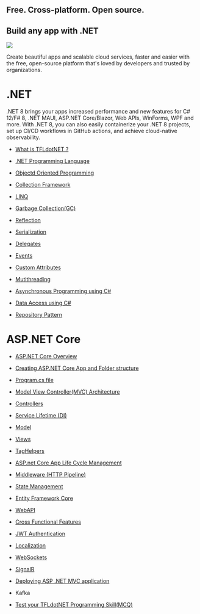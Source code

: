 ## Free. Cross-platform. Open source.
## Build any app with .NET
<img src="https://devblogs.microsoft.com/dotnet/wp-content/uploads/sites/10/2022/11/dotnet-platform2.png"/>

Create beautiful apps and scalable cloud services, faster and easier with the free, open-source platform that's loved by developers and trusted by organizations.

# .NET
.NET 8 brings your apps increased performance and new features for C# 12/F# 8, .NET MAUI, ASP.NET Core/Blazor, Web APIs, WinForms, WPF and more. With .NET 8, you can also easily containerize your .NET 8 projects, set up CI/CD workflows in GitHub actions, and achieve cloud-native observability.

- <a href="https://github.com/RaviTambade/TFLdotNET/blob/main/notes/cs/dotnet.md">What is TFLdotNET ?</a>
- <a href="https://github.com/RaviTambade/TFLdotNET/blob/main/notes/cs/CSharpLang.md">.NET Programming Language</a>
- <a href="https://github.com/RaviTambade/TFLdotNET/blob/main/notes/cs/oo.md">Objectd Oriented  Programming</a>
- <a href="https://github.com/RaviTambade/TFLdotNET/blob/main/notes/cs/Collections.md">Collection Framework</a>
- <a href="https://github.com/RaviTambade/TFLdotNET/blob/main/notes/cs/LINQ.md">LINQ</a>
- <a href="https://github.com/RaviTambade/TFLdotNET/blob/main/notes/cs/garbagecollection.md">Garbage Collection(GC)</a>
- <a href="https://github.com/RaviTambade/TFLdotNET/blob/main/notes/cs/Reflection.md">Reflection</a>
- <a href="https://github.com/RaviTambade/TFLdotNET/blob/main/notes/cs/Serialization.md">Serialization</a>
- <a href="https://github.com/RaviTambade/TFLdotNET/blob/main/notes/cs/delegate.md">Delegates</a>

- <a href="https://github.com/RaviTambade/TFLdotNET/blob/main/notes/cs/events.md">Events</a>
- <a href="https://github.com/RaviTambade/TFLdotNET/blob/main/notes/cs/Attributes.md">Custom Attributes</a>
- <a href="https://github.com/RaviTambade/TFLdotNET/blob/main/notes/cs/multithreading.md">Mutithreading</a>
- <a href="https://github.com/RaviTambade/TFLdotNET/blob/main/notes/cs/asyncawait.md">Asynchronous Programming using C#</a>
- <a href="https://github.com/RaviTambade/TFLdotNET/blob/main/notes/cs/databasecrud.md">Data Access using C#</a>
- <a href="https://github.com/RaviTambade/TFLdotNET/blob/main/notes/cs/repository.md">Repository Pattern</a>
# ASP.NET  Core
- <a href="https://github.com/RaviTambade/TFLdotNET/blob/main/notes/aspnet/aspnetintro.md">ASP.NET Core Overview </a>
- <a href="https://github.com/RaviTambade/TFLdotNET/blob/main/notes/aspnet/aspnetapp.md">Creating ASP.NET Core App  and Folder structure</a>
- <a href="https://github.com/RaviTambade/TFLdotNET/blob/main/notes/aspnet/Program.md">Program.cs file</a>
- <a href="https://github.com/RaviTambade/TFLdotNET/blob/main/notes/aspnet/mvc.md">Model View Controller(MVC) Architecture</a>
- <a href="https://github.com/RaviTambade/TFLdotNET/blob/main/notes/aspnet/Controllers.md">Controllers</a>
- <a href="https://github.com/RaviTambade/TFLdotNET/blob/main/notes/aspnet/AspnetCoreLifeCycle.md">Service Lifetime (DI)</a>
- <a href="https://github.com/RaviTambade/TFLdotNET/blob/main/notes/aspnet/Models.md">Model</a>
- <a href="https://github.com/RaviTambade/TFLdotNET/blob/main/notes/aspnet/Views.md">Views</a>
- <a href="https://github.com/RaviTambade/TFLdotNET/blob/main/notes/aspnet/taghelper.md">TagHelpers</a>
- <a href="https://github.com/RaviTambade/TFLdotNET/blob/main/notes/aspnet/AspnetCoreLifeCycle.md">ASP.net Core App Life Cycle Management</a>
- <a href="https://github.com/RaviTambade/TFLdotNET/blob/main/notes/aspnet/Middleware.md"> Middleware (HTTP Pipeline)</a>
- <a href="https://github.com/RaviTambade/TFLdotNET/blob/main/notes/aspnet/Statemgmt.md"> State Management</a>
- <a href="https://github.com/RaviTambade/TFLdotNET/blob/main/notes/aspnet/entityframeworkcore.md"> Entity Framework Core</a>
- <a href="https://github.com/RaviTambade/TFLdotNET/blob/main/notes/aspnet/Webapi.md"> WebAPI</a>
- <a href="https://github.com/RaviTambade/TFLdotNET/blob/main/notes/aspnet/crossfunctionl.md"> Cross Functional Features</a>
- <a href="https://github.com/RaviTambade/TFLdotNET/blob/main/notes/aspnet/JWT.md">JWT Authentication</a>
- <a href="https://github.com/RaviTambade/TFLdotNET/blob/main/notes/aspnet/localization.md"> Localization</a>

- <a href="https://github.com/RaviTambade/TFLdotNET/blob/main/notes/aspnet/websockets.md"> WebSockets</a>
- <a href="https://github.com/RaviTambade/TFLdotNET/blob/main/notes/aspnet/signalR.md"> SignalR</a>
- <a href="https://github.com/RaviTambade/TFLdotNET/blob/main/notes/aspnet/deploywebapp.md"> Deploying ASP .NET MVC application</a>
 
- Kafka
- <a href="https://github.com/RaviTambade/TFLdotNET/blob/main/notes/aspnet/mcq.md">Test your TFLdotNET Programming Skill(MCQ)</a>